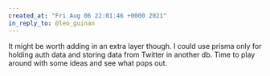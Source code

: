 ```yaml
---
created_at: "Fri Aug 06 22:01:46 +0000 2021"
in_reply_to: @leo_guinan
---
```


It might be worth adding in an extra layer though. I could use prisma only for holding auth data and storing data from Twitter in another db. Time to play around with some ideas and see what pops out.